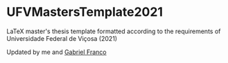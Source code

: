 # UFVMastersTemplate2021
LaTeX master's thesis template formatted according to the requirements of Universidade Federal de Viçosa (2021)

Updated by me and [Gabriel Franco](https://github.com/gaabrielfranco)
